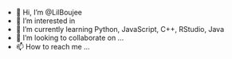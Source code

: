 - 👋 Hi, I’m @LilBoujee
- 👀 I’m interested in 
- 🌱 I’m currently learning Python, JavaScript, C++, RStudio, Java
- 💞️ I’m looking to collaborate on ...
- 📫 How to reach me ...

<!---
LilBoujee/LilBoujee is a ✨ special ✨ repository because its `README.md` (this file) appears on your GitHub profile.
You can click the Preview link to take a look at your changes.
--->
